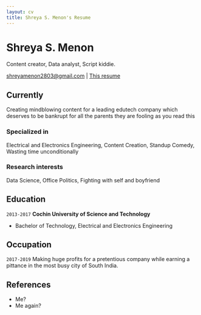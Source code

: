 ```yaml
---
layout: cv
title: Shreya S. Menon's Resume
---
```

# Shreya S. Menon
Content creator, Data analyst, Script kiddie.

<div id="webaddress">
<a href="shreyamenon2803@gmail.com">shreyamenon2803@gmail.com</a>
| <a href="https://shreyup.github.io/resume/">This resume</a>
</div>


## Currently

Creating mindblowing content for a leading edutech company which deserves to be bankrupt for all the parents they are fooling as you read this

### Specialized in

Electrical and Electronics Engineering, Content Creation, Standup Comedy, Wasting time unconditionally

### Research interests

Data Science, Office Politics, Fighting with self and boyfriend

## Education

`2013-2017`
__Cochin University of Science and Technology__

- Bachelor of Technology, Electrical and Electronics Engineering

## Occupation

`2017-2019`
Making huge profits for a pretentious company while earning a pittance in the most busy city of South India.

## References
- Me?
- Me again?


<!-- ### Footer

Last updated: September 2019 -->


